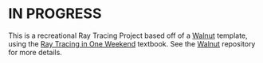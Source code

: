 # IN PROGRESS

This is a recreational Ray Tracing Project based off of a [Walnut](https://github.com/TheCherno/Walnut) template, using the [Ray Tracing in One Weekend](https://raytracing.github.io/books/RayTracingInOneWeekend.html) textbook.  See the [Walnut](https://github.com/TheCherno/Walnut) repository for more details.
